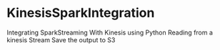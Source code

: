 # KinesisSparkIntegration
Integrating SparkStreaming With Kinesis using Python
Reading from a kinesis Stream
Save the output to S3
